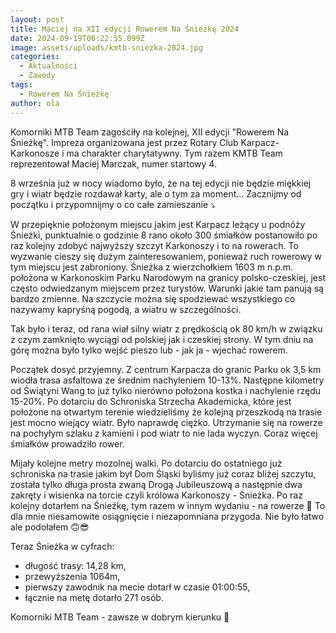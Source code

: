 ```yaml
---
layout: post
title: Maciej na XII edycji Rowerem Na Śnieżkę 2024
date: 2024-09-19T06:22:55.099Z
image: assets/uploads/kmtb-sniezka-2024.jpg
categories:
  - Aktualności
  - Zawody
tags:
  - Rowerem Na Śnieżkę
author: ola
---
```

Komorniki MTB Team zagościły na kolejnej, XII edycji "Rowerem Na Śnieżkę". Impreza organizowana jest przez Rotary Club Karpacz-Karkonosze i ma charakter charytatywny. Tym razem KMTB Team reprezentował Maciej Marczak, numer startowy 4.
<!--more-->

8 września już w nocy wiadomo było, że na tej edycji nie będzie miękkiej gry i wiatr będzie rozdawał karty, ale o tym za moment... Zacznijmy od początku i przypomnijmy o co całe zamieszanie ⤵️

W przepięknie położonym miejscu jakim jest Karpacz leżący u podnóży Śnieżki, punktualnie o godzinie 8 rano około 300 śmiałków postanowiło po raz kolejny zdobyć najwyższy szczyt Karkonoszy i to na rowerach. To wyzwanie cieszy się dużym zainteresowaniem, ponieważ ruch rowerowy w tym miejscu jest zabroniony. Śnieżka z wierzchołkiem 1603 m n.p.m. położona w Karkonoskim Parku Narodowym na granicy polsko-czeskiej, jest często odwiedzanym miejscem przez turystów. Warunki jakie tam panują są bardzo zmienne. Na szczycie można się spodziewać wszystkiego co nazywamy kapryśną pogodą, a wiatru w szczególności. 

Tak było i teraz, od rana wiał silny wiatr z prędkością ok 80 km/h w związku z czym zamknięto wyciągi od polskiej jak i czeskiej strony. W tym dniu na górę można było tylko wejść pieszo lub - jak ja -  wjechać rowerem. 

Początek dosyć przyjemny. Z centrum Karpacza do granic Parku ok 3,5 km wiodła trasa asfaltowa ze średnim nachyleniem 10-13%. Następne kilometry od Świątyni Wang to już tylko nierówno położona kostka i nachylenie rzędu 15-20%. Po dotarciu do Schroniska Strzecha Akademicka, które jest położone na otwartym terenie wiedzieliśmy że kolejną przeszkodą na trasie jest mocno wiejący wiatr. Było naprawdę ciężko. Utrzymanie się na rowerze na pochyłym szlaku z kamieni i pod wiatr to nie lada wyczyn. Coraz więcej śmiałków prowadziło rower. 

Mijały kolejne metry mozolnej walki. Po dotarciu do ostatniego już schroniska na trasie jakim był Dom Śląski byliśmy już coraz bliżej szczytu, została tylko długa prosta zwaną Drogą Jubileuszową a następnie dwa zakręty i wisienka na torcie czyli królowa Karkonoszy - Śnieżka. Po raz kolejny dotarłem na Śnieżkę, tym razem w innym wydaniu - na rowerze 💪 To dla mnie niesamowite osiągnięcie i niezapomniana przygoda. Nie było łatwo ale podołałem 🙃😎

Teraz Śnieżka w cyfrach:

* długość trasy: 14,28 km,
* przewyższenia 1064m,
* pierwszy zawodnik na mecie dotarł w czasie 01:00:55,
* łącznie na metę dotarło 271 osób.

Komorniki MTB Team - zawsze w dobrym kierunku 🙂